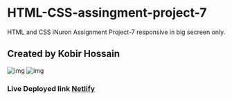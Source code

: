 
# HTML-CSS-assingment-project-7

HTML and CSS iNuron Assignment Project-7 responsive in big secreen only. 

## Created by Kobir Hossain

![img](https://img.shields.io/badge/HTML-5-yellowgreen) ![img](https://img.shields.io/badge/CSS-3-red)

### Live Deployed link [Netlify](https://wondrous-salmiakki-675f93.netlify.app/)

